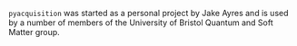 `pyacquisition` was started as a personal project by Jake Ayres and is used by a number of members of the University of Bristol Quantum and Soft Matter group.
